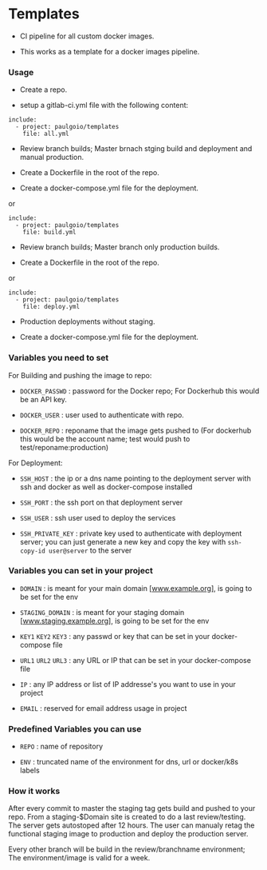 # Templates

* CI pipeline for all custom docker images.

* This works as a template for a docker images pipeline.


### Usage

* Create a repo.

* setup a gitlab-ci.yml file with the following content:

```
include:
  - project: paulgoio/templates
    file: all.yml
```

* Review branch builds; Master brnach stging build and deployment and manual production.

* Create a Dockerfile in the root of the repo.

* Create a docker-compose.yml file for the deployment.

or

```
include:
  - project: paulgoio/templates
    file: build.yml
```

* Review branch builds; Master branch only production builds.

* Create a Dockerfile in the root of the repo.

or

```
include:
  - project: paulgoio/templates
    file: deploy.yml
```
* Production deployments without staging.

* Create a docker-compose.yml file for the deployment.


### Variables you need to set

For Building and pushing the image to repo:

* ```DOCKER_PASSWD``` : password for the Docker repo; For Dockerhub this would be an API key.

* ```DOCKER_USER``` : user used to authenticate with repo.

* ```DOCKER_REPO``` : reponame that the image gets pushed to (For dockerhub this would be the account name; test would push to test/reponame:production)

For Deployment:

* ```SSH_HOST``` : the ip or a dns name pointing to the deployment server with ssh and docker as well as docker-compose installed

* ```SSH_PORT``` : the ssh port on that deployment server

* ```SSH_USER``` : ssh user used to deploy the services

* ```SSH_PRIVATE_KEY``` : private key used to authenticate with deployment server; you can just generate a new key and copy the key with `ssh-copy-id user@server` to the server


### Variables you can set in your project

* ```DOMAIN``` : is meant for your main domain [www.example.org], is going to be set for the env

* ```STAGING_DOMAIN``` : is meant for your staging domain [www.staging.example.org], is going to be set for the env

* ```KEY1``` ```KEY2``` ```KEY3``` : any passwd or key that can be set in your docker-compose file

* ```URL1``` ```URL2``` ```URL3``` : any URL or IP that can be set in your docker-compose file

* ```IP``` : any IP address or list of IP addresse's you want to use in your project

* ```EMAIL``` : reserved for email address usage in project


### Predefined Variables you can use

* ```REPO``` : name of repository

* ```ENV``` : truncated name of the environment for dns, url or docker/k8s labels


### How it works

After every commit to master the staging tag gets build and pushed to your repo. From a staging-$Domain site is created to do a last review/testing. The server gets autostoped after 12 hours. The user can manualy retag the functional staging image to production and deploy the production server.


Every other branch will be build in the review/branchname environment; The environment/image is valid for a week.

